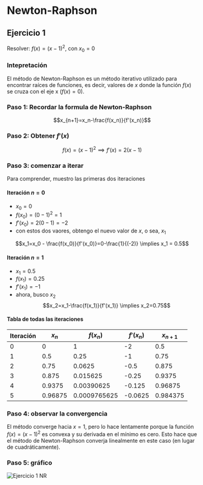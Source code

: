 # Newton-Raphson
## Ejercicio 1
Resolver: $f(x)=(x-1)^2$, con $x_0=0$
### Intepretación
El método de Newton-Raphson es un método iterativo utilizado para encontrar raíces de funciones, es decir, valores de $x$ donde la función $f(x)$ se cruza con el eje x $(f(x)=0)$.
### Paso 1: Recordar la formula de Newton-Raphson
$$x_{n+1}=x_n-\frac{f(x_n)}{f'(x_n)}$$
### Paso 2: Obtener $f'(x)$

$$f(x)=(x-1)^2 \implies f'(x)=2(x-1)$$

### Paso 3: comenzar a iterar
Para comprender, muestro las primeras dos iteraciones
#### Iteración $n = 0$
* $x_0 = 0$
* $f(x_0)=(0-1)^2=1$
* $f'(x_0)=2(0-1)=-2$
* con estos dos vaores, obtengo el nuevo valor de $x$, o sea, $x_1$

$$x_1=x_0 - \frac{f(x_0)}{f'(x_0)}=0-\frac{1}{(-2)} \implies x_1 = 0.5$$

#### Iteración $n=1$
* $x_1=0.5$
* $f(x_1)=0.25$
* $f'(x_1)=-1$
* ahora, busco $x_2$
$$x_2=x_1-\frac{f(x_1)}{f'(x_1)} \implies x_2=0.75$$

#### Tabla de todas las iteraciones
| Iteración | $x_n$   | $f(x_n)$     | $f'(x_n)$ | $x_{n+1}$ |
| --------- | ------- | ------------ | --------- | --------- |
| 0         | 0       | 1            | -2        | 0.5       |
| 1         | 0.5     | 0.25         | -1        | 0.75      |
| 2         | 0.75    | 0.0625       | -0.5      | 0.875     |
| 3         | 0.875   | 0.015625     | -0.25     | 0.9375    |
| 4         | 0.9375  | 0.00390625   | -0.125    | 0.96875   |
| 5         | 0.96875 | 0.0009765625 | -0.0625   | 0.984375  |

### Paso 4: observar la convergencia
El método converge hacia $x=1$, pero lo hace lentamente porque la función $f(x)=(x−1)^2$ es convexa y su derivada en el mínimo es cero. Esto hace que el método de Newton-Raphson converja linealmente en este caso (en lugar de cuadráticamente).
### Paso 5: gráfico
![Ejercicio 1 NR](https://i.imgur.com/BSo7XNi.png)
